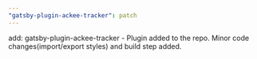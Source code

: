 ```yaml
---
"gatsby-plugin-ackee-tracker": patch
---
```


add: gatsby-plugin-ackee-tracker - Plugin added to the repo. Minor code changes(import/export styles) and build step added. 

